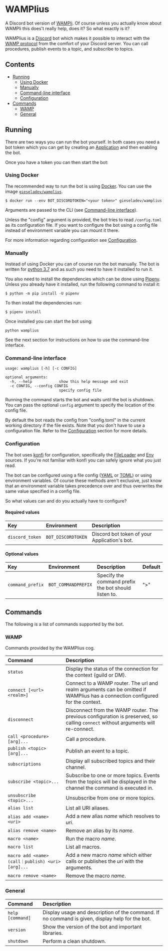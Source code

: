 # WAMPlius

A Discord bot version of [WAMPli](https://github.com/gieseladev/wampli).
Of course unless you actually know about WAMPli this does't really help,
does it? So what exactly is it?

WAMPlius is a [Discord](https://discordapp.com/) bot which makes it
possible to interact with the [WAMP protocol](https://wamp-proto.org/)
from the comfort of your Discord server. You can call procedures,
publish events to a topic, and subscribe to topics.

[TOC]: # "Contents"

## Contents
- [Running](#running)
    - [Using Docker](#using-docker)
    - [Manually](#manually)
    - [Command-line interface](#command-line-interface)
    - [Configuration](#configuration)
- [Commands](#commands)
    - [WAMP](#wamp)
    - [General](#general)


## Running

There are two ways you can run the bot yourself. In both cases you need
a bot token which you can get by creating an
[Application](https://discordapp.com/developers/applications/) and then
enabling the bot.

Once you have a token you can then start the bot:

### Using Docker

The recommended way to run the bot is using
[Docker](https://www.docker.com/). You can use the image
[`gieseladev/wamplius`](https://hub.docker.com/r/gieseladev/wamplius).

```console
$ docker run --env BOT_DISCORDTOKEN="<your token>" gieseladev/wamplius
```

Arguments are passed to the CLI (see
[Command-line interface](#command-line-interface)).

Unless the "config" argument is provided, the bot tries to read
`/config.toml` as its configuration file. If you want to configure the
bot using a config file instead of environment variable you can mount it
there.

For more information regarding configuration see
[Configuration](#configuration).


### Manually

Instead of using Docker you can of course run the bot manually. The bot
is written for [python 3.7](https://www.python.org/) and as such you
need to have it installed to run it.

You also need to install the dependencies which can be done using
[Pipenv](https://docs.pipenv.org/). Unless you already have it
installed, run the following command to install it:

```console
$ python -m pip install -U pipenv
```

To then install the dependencies run:

```console
$ pipenv install
```

Once installed you can start the bot using:

```console
python wamplius
```

See the next section for instructions on how to use the command-line
interface.


### Command-line interface

```console
usage: wamplius [-h] [-c CONFIG]

optional arguments:
  -h, --help            show this help message and exit
  -c CONFIG, --config CONFIG
                        specify config file
```

Running the command starts the bot and waits until the bot is shutdown.
You can pass the optional `config` argument to specify the location of
the config file.

By default the bot reads the config from "config.toml" in the current
working directory if the file exists. Note that you don't have to use a
configuration file. Refer to the [Configuration](#configuration) section
for more details.

### Configuration

The bot uses [konfi](https://github.com/gieseladev/konfi) for
configuration, specifically the
[FileLoader](https://konfi.giesela.dev/en/latest/api.html#konfi.FileLoader)
and [Env](https://konfi.giesela.dev/en/latest/api.html#konfi.Env)
sources. If you're not familiar with konfi you can safely ignore what
you just read.

The bot can be configured using a file config ([YAML](https://yaml.org/)
or [TOML](https://github.com/toml-lang/toml)) or using environment
variables. Of course these methods aren't exclusive, just know that an
environment variable takes precedence over and thus overwrites the same
value specified in a config file.

So what values can and do you actually have to configure?

#### Required values

| Key             | Environment        | Description                                  |
|:----------------|:-------------------|:---------------------------------------------|
| `discord_token` | `BOT_DISCORDTOKEN` | Discord bot token of your Application's bot. |

#### Optional values

| Key              | Environment         | Description                                          | Default |
|:-----------------|:--------------------|:-----------------------------------------------------|:--------|
| `command_prefix` | `BOT_COMMANDPREFIX` | Specify the command prefix the bot should listen to. | ">"     |


## Commands

The following is a list of commands supported by the bot.

### WAMP

Commands provided by the WAMPlius cog.

| Command                                           | Description                                                                                                                       |
|:--------------------------------------------------|:----------------------------------------------------------------------------------------------------------------------------------|
| `status`                                          | Display the status of the connection for the context (guild or DM).                                                               |
| `connect [<url> <realm>]`                         | Connect to a WAMP router. The url and realm arguments can be omitted if WAMPlius has a connection configured for the context.     |
| `disconnect`                                      | Disconnect from the WAMP router. The previous configuration is preserved, so calling `connect` without arguments will re-connect. |
| `call <procedure> [arg]...`                       | Call a procedure.                                                                                                                 |
| `publish <topic> [arg]...`                        | Publish an event to a topic.                                                                                                      |
| `subscriptions`                                   | Display all subscribed topics and their channel.                                                                                  |
| `subscribe <topic>...`                            | Subscribe to one or more topics. Events from the topics will be displayed in the channel the command is executed in.              |
| `unsubscribe <topic>...`                          | Unsubscribe from one or more topics.                                                                                              |
| `alias list`                                      | List all URI aliases.                                                                                                             |
| `alias add <name> <uri>`                          | Add a new alias *name* which resolves to *uri*.                                                                                   |
| `alias remove <name>`                             | Remove an alias by its *name*.                                                                                                    |
| `macro <name>`                                    | Run the macro *name*.                                                                                                             |
| `macro list`                                      | List all macros.                                                                                                                  |
| `macro add <name> (call｜publish) <uri> [arg]...` | Add a new macro *name* which either calls or publishes the *uri* with the arguments.                                              |
| `macro remove <name>`                             | Remove the macro *name*.                                                                                                          |


### General

| Command          | Description                                                                                     |
|:-----------------|:------------------------------------------------------------------------------------------------|
| `help [command]` | Display usage and description of the command. If no command is given, display help for the bot. |
| `version`        | Show the version of the bot and important libraries.                                            |
| `shutdown`       | Perform a clean shutdown.                                                                       |
